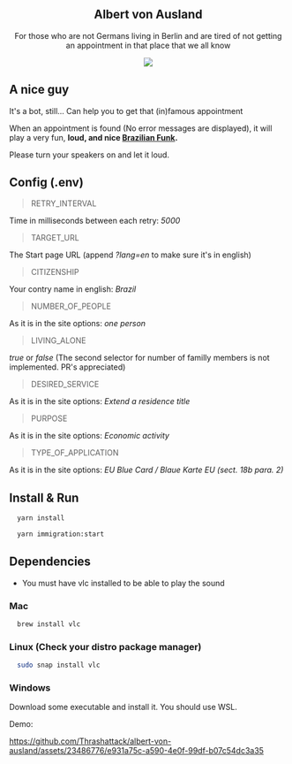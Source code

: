 <h2 align='center'>Albert von Ausland</h2>

<p align='center'>
  For those who are not Germans living in Berlin and are tired of not getting an appointment in that place that we all know
</p>

<p align='center'>
  <img align='center' src="https://github.com/Thrashattack/albert-von-ausland/assets/23486776/a7ebc286-6959-413b-aabc-a7ba9d9aa016">
</p>



## A nice guy

It's a bot, still... Can help you to get that (in)famous appointment

When an appointment is found (No error messages are displayed), it will play a very fun, <b>loud, and nice [Brazilian Funk](https://youtu.be/33_V64bI1NY?t=47).</b>

Please turn your speakers on and let it loud.

## Config (.env)

> RETRY_INTERVAL

Time in milliseconds between each retry: _5000_

> TARGET_URL

The Start page URL (append _?lang=en_ to make sure it's in english)

> CITIZENSHIP

Your contry name in english: _Brazil_


> NUMBER_OF_PEOPLE

As it is in the site options: _one person_

> LIVING_ALONE

_true_ or _false_ (The second selector for number of familly members is not implemented. PR's appreciated)

> DESIRED_SERVICE

As it is in the site options: _Extend a residence title_

> PURPOSE

As it is in the site options: _Economic activity_

> TYPE_OF_APPLICATION

As it is in the site options: _EU Blue Card / Blaue Karte EU (sect. 18b para. 2)_


## Install & Run

```bash
  yarn install
```

```bash
  yarn immigration:start
```

## Dependencies

- You must have vlc installed to be able to play the sound

### Mac

``` bash
  brew install vlc
```

### Linux (Check your distro package manager)

``` bash
  sudo snap install vlc
```

### Windows

Download some executable and install it. You should use WSL.


Demo: 


https://github.com/Thrashattack/albert-von-ausland/assets/23486776/e931a75c-a590-4e0f-99df-b07c54dc3a35




